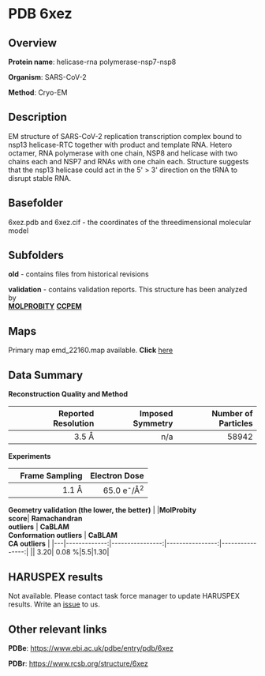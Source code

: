 # PDB 6xez

## Overview

**Protein name**: helicase-rna polymerase-nsp7-nsp8

**Organism**: SARS-CoV-2

**Method**: Cryo-EM

## Description

EM structure of SARS-CoV-2 replication transcription complex bound to nsp13 helicase-RTC together with product and template RNA. Hetero octamer, RNA polymerase with one chain, NSP8 and helicase with two chains each and NSP7 and RNAs with one chain each. Structure suggests that the nsp13 helicase could act in the 5' > 3' direction on the tRNA to disrupt stable RNA.

## Basefolder

6xez.pdb and 6xez.cif - the coordinates of the threedimensional molecular model

## Subfolders



**old** - contains files from historical revisions

**validation** - contains validation reports. This structure has been analyzed by <br>  [**MOLPROBITY**](https://github.com/thorn-lab/coronavirus_structural_task_force/tree/master/pdb/helicase-rna_polymerase-nsp7-nsp8/SARS-CoV-2/6xez/validation/molprobity)   [**CCPEM**](https://github.com/thorn-lab/coronavirus_structural_task_force/tree/master/pdb/helicase-rna_polymerase-nsp7-nsp8/SARS-CoV-2/6xez/validation/ccpem-validation) 



## Maps

Primary map emd_22160.map available. **Click** [here](http://ftp.wwpdb.org/pub/emdb/structures/EMD-22160/map/) 

## Data Summary
**Reconstruction Quality and Method**

|   | Reported Resolution | Imposed Symmetry | Number of Particles |
|---|-------------:|----------------:|--------------:|
|   |3.5 Å|n/a|58942|

**Experiments**

|   | Frame Sampling | Electron Dose |
|---|-------------:|----------------:|
|   |1.1 Å|65.0 e<sup>-</sup>/Å<sup>2</sup>|

**Geometry validation (the lower, the better)**
|   |**MolProbity<br>score**| **Ramachandran<br>outliers** | **CaBLAM<br>Conformation outliers** | **CaBLAM<br>CA outliers** |
|---|-------------:|----------------:|----------------:|----------------:|
||  3.20|  0.08 %|5.5|1.30|

## HARUSPEX results

Not available. Please contact task force manager to update HARUSPEX results. Write an [issue](https://github.com/thorn-lab/coronavirus_structural_task_force/issues) to us.

## Other relevant links 
**PDBe**:  https://www.ebi.ac.uk/pdbe/entry/pdb/6xez
 
**PDBr**: https://www.rcsb.org/structure/6xez 
